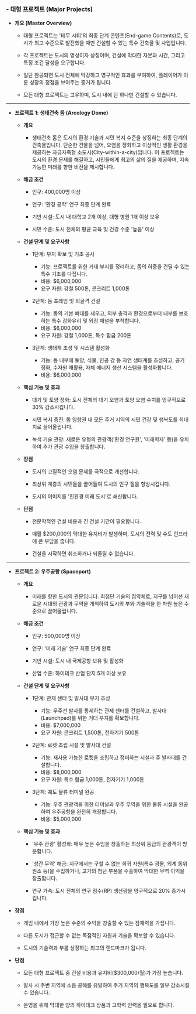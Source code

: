 ### - 대형 프로젝트 (Major Projects)

- **개요 (Master Overview)**
	
    - 대형 프로젝트는 '테무 시티'의 최종 단계 콘텐츠(End-game Contents)로, 도시가 최고 수준으로 발전했을 때만 건설할 수 있는 특수 건축물 및 사업입니다.
	
    - 각 프로젝트는 도시의 명성이자 상징이며, 건설에 막대한 자본과 시간, 그리고 특정 조건 달성을 요구합니다.
	
    - 일단 완공되면 도시 전체에 막강하고 영구적인 효과를 부여하여, 플레이어가 이룬 성장의 정점을 보여주는 증거가 됩니다.
	
    - 모든 대형 프로젝트는 고유하며, 도시 내에 단 하나만 건설할 수 있습니다.

---

- **프로젝트 1: 생태건축 돔 (Arcology Dome)**
	
	- **개요**
		
	    - 생태건축 돔은 도시의 환경 기술과 시민 복지 수준을 상징하는 최종 단계의 건축물입니다. 단순한 건물을 넘어, 오염을 정화하고 이상적인 생활 환경을 제공하는 자급자족형 소도시(City-within-a-city)입니다. 이 프로젝트는 도시의 환경 문제를 해결하고, 시민들에게 최고의 삶의 질을 제공하며, 지속 가능한 미래를 향한 비전을 제시합니다.
	
	- **해금 조건**
		
	    - 인구: 400,000명 이상
		
	    - 연구: '환경 공학' 연구 최종 단계 완료
		
	    - 기반 시설: 도시 내 대학교 2개 이상, 대형 병원 1개 이상 보유
		
	    - 시민 수준: 도시 전체의 평균 교육 및 건강 수준 '높음' 이상
	
	- **건설 단계 및 요구사항**
	
	    - 1단계: 부지 확보 및 기초 공사
			
	        - 기능: 프로젝트를 위한 거대 부지를 정리하고, 돔의 하중을 견딜 수 있는 특수 기초를 다집니다.
	        - 비용: $6,000,000
	        - 요구 자원: 강철 500톤, 콘크리트 1,000톤
		
	    - 2단계: 돔 프레임 및 외골격 건설
			
	        - 기능: 돔의 기본 뼈대를 세우고, 외부 충격과 환경으로부터 내부를 보호하는 특수 강화유리 및 외장 패널을 부착합니다.
	        - 비용: $6,000,000
	        - 요구 자원: 강철 1,000톤, 특수 합금 200톤
		
	    - 3단계: 생태계 조성 및 시스템 활성화
			
	        - 기능: 돔 내부에 토양, 식물, 인공 강 등 자연 생태계를 조성하고, 공기 정화, 수자원 재활용, 자체 에너지 생산 시스템을 활성화합니다.
	        - 비용: $6,000,000
	
	- **핵심 기능 및 효과**
		
	    - 대기 및 토양 정화: 도시 전체의 대기 오염과 토양 오염 수치를 영구적으로 30% 감소시킵니다.
		
	    - 시민 복지 증진: 돔 영향권 내 모든 주거 지역의 시민 건강 및 행복도를 최대치로 끌어올립니다.
		
	    - 녹색 기술 관광: 새로운 유형의 관광객('환경 연구원', '미래학자' 등)을 유치하여 추가 관광 수입을 창출합니다.
	
	- **장점**
		
	    - 도시의 고질적인 오염 문제를 극적으로 개선합니다.
		
	    - 최상위 계층의 시민들을 끌어들여 도시의 인구 질을 향상시킵니다.
		
	    - 도시의 이미지를 '친환경 미래 도시'로 쇄신합니다.
	
	- **단점**
		
	    - 천문학적인 건설 비용과 긴 건설 기간이 필요합니다.
		
	    - 매월 $200,000의 막대한 유지비가 발생하며, 도시의 전력 및 수도 인프라에 큰 부담을 줍니다.
		
	    - 건설을 시작하면 취소하거나 되돌릴 수 없습니다.

---

- **프로젝트 2: 우주공항 (Spaceport)**
	
	- **개요**
		
	    - 미래를 향한 도시의 관문입니다. 최첨단 기술의 집약체로, 지구를 넘어선 새로운 시대의 관광과 무역을 개척하여 도시의 부와 기술력을 한 차원 높은 수준으로 끌어올립니다.
	
	- **해금 조건**
		
	    - 인구: 500,000명 이상
		
	    - 연구: '미래 기술' 연구 최종 단계 완료
		
	    - 기반 시설: 도시 내 국제공항 보유 및 활성화
		
	    - 산업 수준: 하이테크 산업 단지 5개 이상 보유
	
	- **건설 단계 및 요구사항**
	
	    - 1단계: 관제 센터 및 발사대 부지 조성
		
	        - 기능: 우주선 발사를 통제하는 관제 센터를 건설하고, 발사대(Launchpad)를 위한 거대 부지를 확보합니다.
	        - 비용: $7,000,000
	        - 요구 자원: 콘크리트 1,500톤, 전자기기 500톤
		
	    - 2단계: 로켓 조립 시설 및 발사대 건설
			
	        - 기능: 재사용 가능한 로켓을 조립하고 정비하는 시설과 주 발사대를 건설합니다.
	        - 비용: $8,000,000
	        - 요구 자원: 특수 합금 1,000톤, 전자기기 1,000톤
		
	    - 3단계: 궤도 물류 터미널 완공
			
	        - 기능: 우주 관광객을 위한 터미널과 우주 무역을 위한 물류 시설을 완공하여 우주공항을 완전히 개장합니다.
	        - 비용: $5,000,000
	
	- **핵심 기능 및 효과**
		
	    - '우주 관광' 활성화: 매우 높은 수입을 창출하는 최상위 등급의 관광객이 방문합니다.
		
	    - '성간 무역' 해금: 지구에서는 구할 수 없는 희귀 자원(특수 광물, 외계 동위원소 등)을 수입하거나, 고가의 첨단 부품을 수출하여 막대한 무역 이익을 창출합니다.
		
	    - 연구 가속: 도시 전체의 연구 점수(RP) 생산량을 영구적으로 20% 증가시킵니다.
	
- **장점**
	
    - 게임 내에서 가장 높은 수준의 수익을 창출할 수 있는 잠재력을 가집니다.
	
    - 다른 도시가 접근할 수 없는 독점적인 자원과 기술을 확보할 수 있습니다.
	
    - 도시의 기술력과 부를 상징하는 최고의 랜드마크가 됩니다.
	
- **단점**

    - 모든 대형 프로젝트 중 건설 비용과 유지비($300,000/월)가 가장 높습니다.

    - 발사 시 주변 지역에 소음 공해를 유발하여 주거 지역의 행복도를 일부 감소시킬 수 있습니다.

    - 운영을 위해 막대한 양의 하이테크 상품과 고학력 인력을 필요로 합니다.